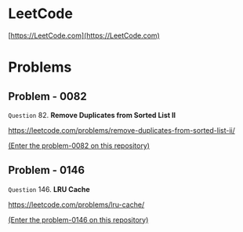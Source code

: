 
# LeetCode

[https://LeetCode.com](https://LeetCode.com)

# Problems

## Problem - 0082

`Question` 82. **Remove Duplicates from Sorted List II**

https://leetcode.com/problems/remove-duplicates-from-sorted-list-ii/

[(Enter the problem-0082 on this repository)](./problem-0082/)

## Problem - 0146

`Question` 146. **LRU Cache**

https://leetcode.com/problems/lru-cache/

[(Enter the problem-0146 on this repository)](./problem-0146/)
